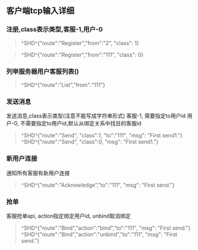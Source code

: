 ## 客户端tcp输入详细

###  注册,class表示类型,客服-1,用户-0 

> ^SHD^{"route":"Register","from":"2", "class": 1}

> ^SHD^{"route":"Register","from":"111", "class": 0}

### 列举服务器用户客服列表() 

> ^SHD^{"route":"List","from":"111"}

### 发送消息

发送消息,class表示类型(注意不能写成字符串形式)
客服-1, 需要指定to用户id
用户-0, 不需要指定to用户id,默认从绑定关系中找目的客服id
 
> ^SHD^{"route":"Send", "class":1, "to":"111", "msg": "First send1."}
> ^SHD^{"route":"Send", "class":0, "msg": "First send1."}

### 新用户连接

通知所有客服有新用户连接

> ^SHD^{"route":"Acknowledge","to":"111", "msg": "First send."}

### 抢单

客服抢单api, action指定绑定用户id, unbind取消绑定

> ^SHD^{"route":"Bind","action":"bind","to":"111", "msg": "First send."}
> ^SHD^{"route":"Bind","action":"unbind","to":"111", "msg": "First send."}


